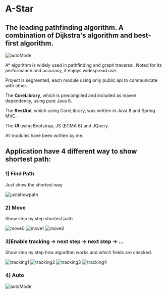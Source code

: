 # A-Star
## The leading pathfinding algorithm. A combination of Dijkstra's algorithm and best-first algorithm.

![autoMode](http://g.recordit.co/QxMDP6yWzB.gif)

A* algorithm is widely used in pathfinding and graph traversal. Noted for its performance and accuracy, it enjoys widespread use.


Project is segmented, each module using only public api to communicate with other.

The **CoreLibrary**, which is precompiled and included as maven dependency, using pure Java 8.

The **RestApi**, which using CoreLibrary, was written in Java 8 and Spring MVC.

The **UI** using Bootstrap, JS (ECMA 6) and JQuery. 

All modules have been written by me.


## Application have 4 different way to show shortest path:

### 1) Find Path 

Just show the shortest way

![justshowpath](https://cloud.githubusercontent.com/assets/9084222/18342429/2073dc78-75af-11e6-9d0e-94d2328374fc.jpg)

### 2) Move

Show step by step shortest path

![move0](https://cloud.githubusercontent.com/assets/9084222/18342520/8946d96c-75af-11e6-8492-7b25f834f7fc.jpg)
![move1](https://cloud.githubusercontent.com/assets/9084222/18342522/8952648a-75af-11e6-95da-6ff592358d61.png)
![move2](https://cloud.githubusercontent.com/assets/9084222/18342521/894aa5c4-75af-11e6-89b9-2f13bc5975c7.jpg)

### 3)Enable tracking -> next step -> next step -> ...

Show step by step how algorithm works and which fields are checked. 

![tracking1](https://cloud.githubusercontent.com/assets/9084222/18342689/58d75bc0-75b0-11e6-9011-a75134ab18c9.jpg)
![tracking2](https://cloud.githubusercontent.com/assets/9084222/18342692/58de15be-75b0-11e6-8737-4d9e0c158085.jpg)
![tracking3](https://cloud.githubusercontent.com/assets/9084222/18342691/58dd6344-75b0-11e6-83ea-97b552b0f82d.jpg)
![tracking4](https://cloud.githubusercontent.com/assets/9084222/18342690/58d8a520-75b0-11e6-8fe2-8f91baae56b2.jpg)

### 4) Auto

![autoMode](http://g.recordit.co/QxMDP6yWzB.gif)
